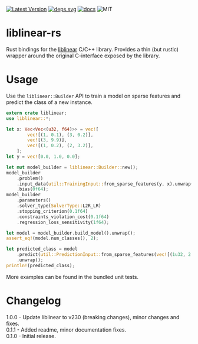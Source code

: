 [![Latest Version]][crates.io]
[![deps.svg]][deps]
[![docs]][docs.rs]
![MIT]

# liblinear-rs
Rust bindings for the [liblinear](https://github.com/cjlin1/liblinear) C/C++ library.
Provides a thin (but rustic) wrapper around the original C-interface exposed by the library.


# Usage
Use the `liblinear::Builder` API to train a model on sparse features and 
predict the class of a new instance.


```rust
extern crate liblinear;
use liblinear::*;

let x: Vec<Vec<(u32, f64)>> = vec![
        vec![(1, 0.1), (3, 0.2)],
        vec![(3, 9.9)],
        vec![(1, 0.2), (2, 3.2)],
    ];
let y = vec![0.0, 1.0, 0.0];

let mut model_builder = liblinear::Builder::new();
model_builder
    .problem()
    .input_data(util::TrainingInput::from_sparse_features(y, x).unwrap())
    .bias(0f64);
model_builder
    .parameters()
    .solver_type(SolverType::L2R_LR)
    .stopping_criterion(0.1f64)
    .constraints_violation_cost(0.1f64)
    .regression_loss_sensitivity(1f64);

let model = model_builder.build_model().unwrap();
assert_eq!(model.num_classes(), 2);

let predicted_class = model
    .predict(util::PredictionInput::from_sparse_features(vec![(1u32, 2.2f64)]).unwrap())
    .unwrap();
println!(predicted_class);
```

More examples can be found in the bundled unit tests. 


# Changelog
1.0.0 - Update liblinear to v230 (breaking changes), minor changes and fixes.  
0.1.1 - Added readme, minor documentation fixes.  
0.1.0 - Initial release.


[Latest Version]: https://img.shields.io/crates/v/liblinear.svg
[crates.io]: https://crates.io/crates/liblinear
[MIT]: https://img.shields.io/badge/license-MIT-blue.svg
[docs]: https://docs.rs/liblinear/badge.svg
[docs.rs]: https://docs.rs/crate/liblinear/
[deps]: https://deps.rs/repo/github/shademe/liblinear-rs
[deps.svg]: https://deps.rs/repo/github/shademe/liblinear-rs/status.svg